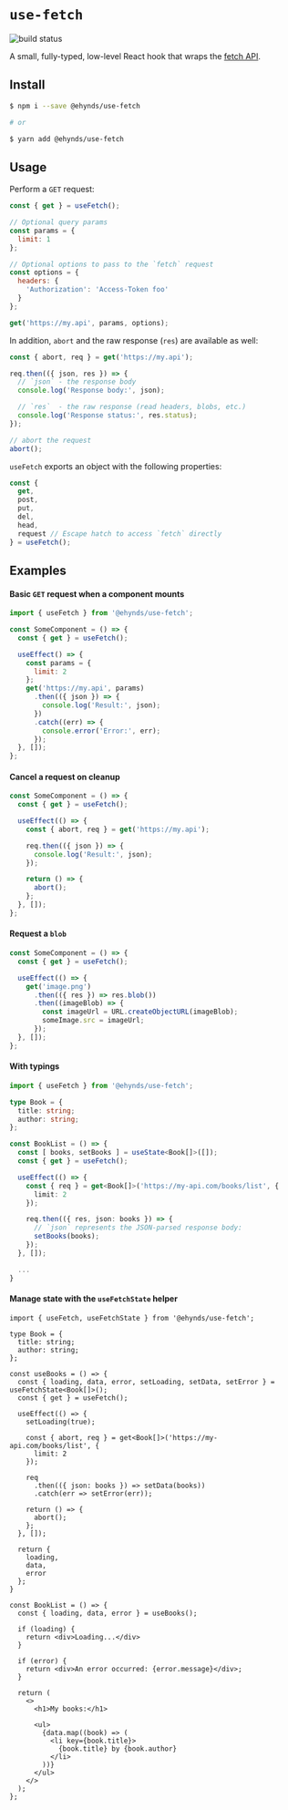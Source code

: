 # `use-fetch`

![build status](https://github.com/ehynds/use-fetch/workflows/Build/badge.svg)

A small, fully-typed, low-level React hook that wraps the [fetch API](https://developer.mozilla.org/en-US/docs/Web/API/Fetch_API).

## Install

```bash
$ npm i --save @ehynds/use-fetch

# or

$ yarn add @ehynds/use-fetch
```

## Usage

Perform a `GET` request:

```js
const { get } = useFetch();

// Optional query params
const params = {
  limit: 1
};

// Optional options to pass to the `fetch` request
const options = {
  headers: {
    'Authorization': 'Access-Token foo'
  }
};

get('https://my.api', params, options);
```

In addition, `abort` and the raw response (`res`) are available as well:

```js
const { abort, req } = get('https://my.api');

req.then(({ json, res }) => {
  // `json` - the response body
  console.log('Response body:', json);

  // `res`  - the raw response (read headers, blobs, etc.)
  console.log('Response status:', res.status);
});

// abort the request
abort();
```

`useFetch` exports an object with the following properties:

```js
const {
  get,
  post,
  put,
  del,
  head,
  request // Escape hatch to access `fetch` directly
} = useFetch();
```

## Examples

#### Basic `GET` request when a component mounts

```js
import { useFetch } from '@ehynds/use-fetch';

const SomeComponent = () => {
  const { get } = useFetch();

  useEffect() => {
    const params = {
      limit: 2
    };
    get('https://my.api', params)
      .then(({ json }) => {
        console.log('Result:', json);
      })
      .catch((err) => {
        console.error('Error:', err);
      });
  }, []);
};
```
#### Cancel a request on cleanup

```js
const SomeComponent = () => {
  const { get } = useFetch();

  useEffect(() => {
    const { abort, req } = get('https://my.api');

    req.then(({ json }) => {
      console.log('Result:', json);
    });

    return () => {
      abort();
    };
  }, []);
};
```
#### Request a `blob`

```js
const SomeComponent = () => {
  const { get } = useFetch();

  useEffect(() => {
    get('image.png')
      .then(({ res }) => res.blob())
      .then((imageBlob) => {
        const imageUrl = URL.createObjectURL(imageBlob);
        someImage.src = imageUrl;
      });
  }, []);
};
```
#### With typings

```ts
import { useFetch } from '@ehynds/use-fetch';

type Book = {
  title: string;
  author: string;
};

const BookList = () => {
  const [ books, setBooks ] = useState<Book[]>([]);
  const { get } = useFetch();

  useEffect(() => {
    const { req } = get<Book[]>('https://my-api.com/books/list', {
      limit: 2
    });

    req.then(({ res, json: books }) => {
      // `json` represents the JSON-parsed response body:
      setBooks(books);
    });
  }, []);

  ...
}
```
#### Manage state with the `useFetchState` helper

```tsx
import { useFetch, useFetchState } from '@ehynds/use-fetch';

type Book = {
  title: string;
  author: string;
};

const useBooks = () => {
  const { loading, data, error, setLoading, setData, setError } = useFetchState<Book[]>();
  const { get } = useFetch();

  useEffect(() => {
    setLoading(true);

    const { abort, req } = get<Book[]>('https://my-api.com/books/list', {
      limit: 2
    });

    req
      .then(({ json: books }) => setData(books))
      .catch(err => setError(err));

    return () => {
      abort();
    };
  }, []);

  return {
    loading,
    data,
    error
  };
}

const BookList = () => {
  const { loading, data, error } = useBooks();

  if (loading) {
    return <div>Loading...</div>
  }

  if (error) {
    return <div>An error occurred: {error.message}</div>;
  }

  return (
    <>
      <h1>My books:</h1>

      <ul>
        {data.map((book) => (
          <li key={book.title}>
            {book.title} by {book.author}
          </li>
        ))}
      </ul>
    </>
  );
};
```